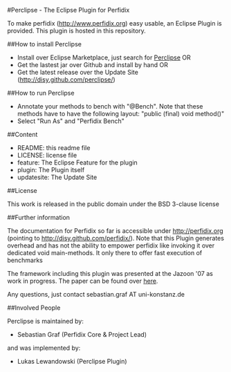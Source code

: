 #Perclipse - The Eclipse Plugin for Perfidix

To make perfidix (http://www.perfidix.org) easy usable, an Eclipse Plugin is provided. This plugin is hosted in this repository.

##How to install Perclipse

* Install over Eclipse Marketplace, just search for [Perclipse](http://marketplace.eclipse.org/content/perclipse-perfidix-eclipse-plugin) OR
* Get the lastest jar over Github and install by hand OR
* Get the latest release over the Update Site (http://disy.github.com/perclipse/)

##How to run Perclipse

* Annotate your methods to bench with "@Bench". Note that these methods have to have the following layout: "public (final) void method()" 
* Select "Run As" and "Perfidix Bench"

##Content

* README:					this readme file
* LICENSE:	 				license file
* feature:					The Eclipse Feature for the plugin
* plugin:					The Plugin itself
* updatesite:				The Update Site

##License

This work is released in the public domain under the BSD 3-clause license

##Further information

The documentation for Perfidix so far is accessible under http://perfidix.org (pointing to http://disy.github.com/perfidix/). Note that this Plugin generates overhead and has not the ability to empower perfidix like invoking it over dedicated void main-methods. It only there to offer fast execution of benchmarks

The framework including this plugin was presented at the Jazoon '07 as work in progress. The paper can be found over [here](http://nbn-resolving.de/urn:nbn:de:bsz:352-opus-84446).

Any questions, just contact sebastian.graf AT uni-konstanz.de

##Involved People

Perclipse is maintained by:

* Sebastian Graf (Perfidix Core & Project Lead)

and was implemented by:

* Lukas Lewandowski (Perclipse Plugin)

